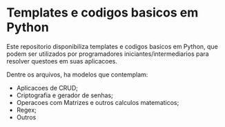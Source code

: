 # Templates e codigos basicos em Python

Este repositorio disponibiliza templates e codigos basicos em Python, que podem ser utilizados por programadores iniciantes/intermediarios para resolver questoes em suas aplicacoes. 

Dentre os arquivos, ha modelos que contemplam:

  - Aplicacoes de CRUD;
  - Criptografia e gerador de senhas;
  - Operacoes com Matrizes e outros calculos matematicos;
  - Regex;
  - Outros
